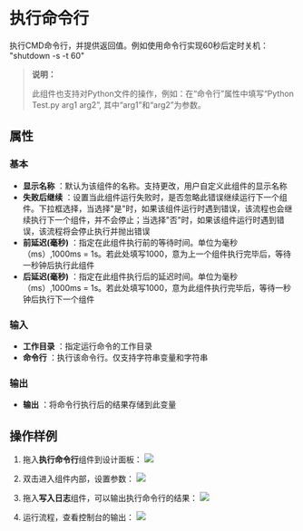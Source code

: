 # 执行命令行

执行CMD命令行，并提供返回值。例如使用命令行实现60秒后定时关机： &quot;shutdown -s -t 60&quot;
>**说明：**
>
>此组件也支持对Python文件的操作，例如：在“命令行”属性中填写“Python Test.py arg1 arg2”, 其中“arg1”和“arg2”为参数。

## 属性

### 基本

- **显示名称** ：默认为该组件的名称。支持更改，用户自定义此组件的显示名称
- **失败后继续** ：设置当此组件运行失败时，是否忽略此错误继续运行下一个组件。下拉框选择，当选择"是"时，如果该组件运行时遇到错误，该流程也会继续执行下一个组件，并不会停止；当选择"否"时，如果该组件运行时遇到错误，该流程将会停止执行并抛出错误
- **前延迟(毫秒)** ：指定在此组件执行前的等待时间。单位为毫秒（ms）,1000ms = 1s。若此处填写1000，意为上一个组件执行完毕后，等待一秒钟后执行此组件
- **后延迟(毫秒)** ：指定在此组件执行后的延迟时间。单位为毫秒（ms）,1000ms = 1s。若此处填写1000，意为此组件执行完毕后，等待一秒钟后执行下一个组件

### 输入

- **工作目录** ：指定运行命令的工作目录
- **命令行** ：执行该命令行。仅支持字符串变量和字符串

### 输出

- **输出** ：将命令行执行后的结果存储到此变量

## 操作样例

1. 拖入**执行命令行**组件到设计面板：
![](https://docimages.blob.core.chinacloudapi.cn/images/Activities/executeCmd-1.png)

2. 双击进入组件内部，设置参数：
![](https://docimages.blob.core.chinacloudapi.cn/images/Activities/executeCmd-2.png)

3. 拖入**写入日志**组件，可以输出执行命令行的结果：
![](https://docimages.blob.core.chinacloudapi.cn/images/Activities/executeCmd-3.png)

4. 运行流程，查看控制台的输出：
![](https://docimages.blob.core.chinacloudapi.cn/images/Activities/executeCmd-4.png)
